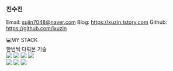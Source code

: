 ### 진수진
Email: sujin7048@naver.com
Blog: https://xuzin.tstory.com
Github: https://github.com/lxuzin

<!--
**lxuzin/lxuzin** is a ✨ _special_ ✨ repository because its `README.md` (this file) appears on your GitHub profile.

Here are some ideas to get you started:

- 🔭 I’m currently working on ...
- 🌱 I’m currently learning ...
- 👯 I’m looking to collaborate on ...
- 🤔 I’m looking for help with ...
- 💬 Ask me about ...
- 📫 How to reach me: ...
- 😄 Pronouns: ...
- ⚡ Fun fact: ...
-->

💻MY STACK<br>
한번씩 다뤄본 기술<br>
<img src="https://img.shields.io/badge/Python-3776AB?style=for-the-badge&logo=Python&logoColor=white">
<img src="https://img.shields.io/badge/TensorFlow-FF6F00?style=for-the-badge&logo=TensorFlow&logoColor=white">
<img src="https://img.shields.io/badge/mysql-4479A1?style=for-the-badge&logo=mysql&logoColor=white">
<img src="https://img.shields.io/badge/R-276DC3?style=for-the-badge&logo=r&logoColor=white"/><br>
<img src="https://img.shields.io/badge/Pandas-150458?style=flat&logo=pandas&logoColor=white"/>
<img src="https://img.shields.io/badge/Numpy-013243?style=flat&logo=numpy&logoColor=white"/>
<img src="https://img.shields.io/badge/JAVA-F7DF1E?style=flat&logo=javascript&logoColor=white"/>
